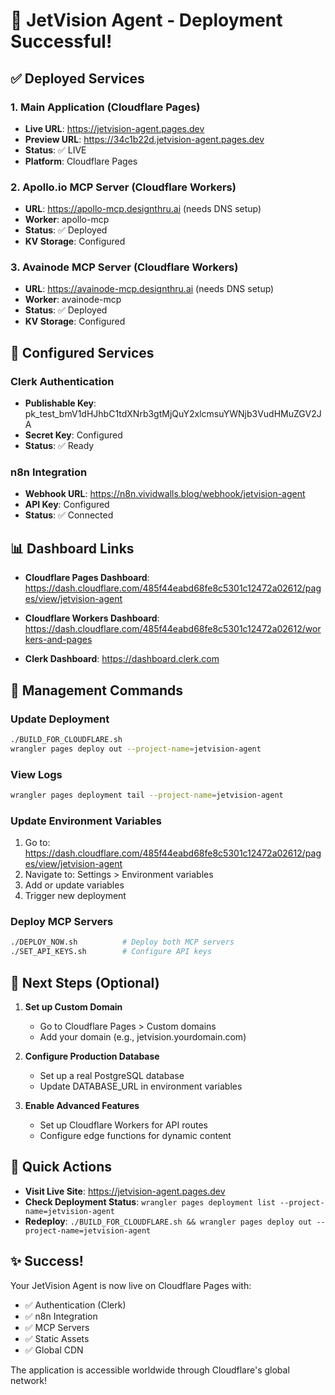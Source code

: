 # 🎉 JetVision Agent - Deployment Successful!

## ✅ Deployed Services

### 1. **Main Application** (Cloudflare Pages)
- **Live URL**: https://jetvision-agent.pages.dev
- **Preview URL**: https://34c1b22d.jetvision-agent.pages.dev
- **Status**: ✅ LIVE
- **Platform**: Cloudflare Pages

### 2. **Apollo.io MCP Server** (Cloudflare Workers)
- **URL**: https://apollo-mcp.designthru.ai (needs DNS setup)
- **Worker**: apollo-mcp
- **Status**: ✅ Deployed
- **KV Storage**: Configured

### 3. **Avainode MCP Server** (Cloudflare Workers)
- **URL**: https://avainode-mcp.designthru.ai (needs DNS setup)
- **Worker**: avainode-mcp
- **Status**: ✅ Deployed
- **KV Storage**: Configured

## 🔑 Configured Services

### Clerk Authentication
- **Publishable Key**: pk_test_bmV1dHJhbC1tdXNrb3gtMjQuY2xlcmsuYWNjb3VudHMuZGV2JA
- **Secret Key**: Configured
- **Status**: ✅ Ready

### n8n Integration
- **Webhook URL**: https://n8n.vividwalls.blog/webhook/jetvision-agent
- **API Key**: Configured
- **Status**: ✅ Connected

## 📊 Dashboard Links

- **Cloudflare Pages Dashboard**: 
  https://dash.cloudflare.com/485f44eabd68fe8c5301c12472a02612/pages/view/jetvision-agent

- **Cloudflare Workers Dashboard**:
  https://dash.cloudflare.com/485f44eabd68fe8c5301c12472a02612/workers-and-pages

- **Clerk Dashboard**:
  https://dashboard.clerk.com

## 🔧 Management Commands

### Update Deployment
```bash
./BUILD_FOR_CLOUDFLARE.sh
wrangler pages deploy out --project-name=jetvision-agent
```

### View Logs
```bash
wrangler pages deployment tail --project-name=jetvision-agent
```

### Update Environment Variables
1. Go to: https://dash.cloudflare.com/485f44eabd68fe8c5301c12472a02612/pages/view/jetvision-agent
2. Navigate to: Settings > Environment variables
3. Add or update variables
4. Trigger new deployment

### Deploy MCP Servers
```bash
./DEPLOY_NOW.sh          # Deploy both MCP servers
./SET_API_KEYS.sh        # Configure API keys
```

## 📝 Next Steps (Optional)

1. **Set up Custom Domain**
   - Go to Cloudflare Pages > Custom domains
   - Add your domain (e.g., jetvision.yourdomain.com)

2. **Configure Production Database**
   - Set up a real PostgreSQL database
   - Update DATABASE_URL in environment variables

3. **Enable Advanced Features**
   - Set up Cloudflare Workers for API routes
   - Configure edge functions for dynamic content

## 🚀 Quick Actions

- **Visit Live Site**: https://jetvision-agent.pages.dev
- **Check Deployment Status**: `wrangler pages deployment list --project-name=jetvision-agent`
- **Redeploy**: `./BUILD_FOR_CLOUDFLARE.sh && wrangler pages deploy out --project-name=jetvision-agent`

## ✨ Success!

Your JetVision Agent is now live on Cloudflare Pages with:
- ✅ Authentication (Clerk)
- ✅ n8n Integration
- ✅ MCP Servers
- ✅ Static Assets
- ✅ Global CDN

The application is accessible worldwide through Cloudflare's global network!